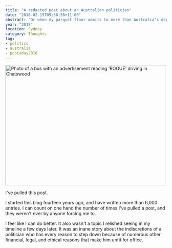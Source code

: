 ```yaml
---
title: "A redacted post about an Australian politician"
date: "2018-02-15T09:30:58+11:00"
abstract: "Or when my parquet floor admits to more than Australia’s deputy PM"
year: "2018"
location: Sydney
category: Thoughts
tag:
- politics
- australia
- postaday2018
---
```

<p><img src="https://rubenerd.com/files/2018/photo-rogue@1x.jpg" srcset="https://rubenerd.com/files/2018/photo-rogue@1x.jpg 1x, https://rubenerd.com/files/2018/photo-rogue@2x.jpg 2x" alt="Photo of a bus with an advertisement reading ‘ROGUE’ driving in Chatswood" style="width:500px; height:375px;" /></p>

I've pulled this post.

I started this blog fourteen years ago, and have written more than 6,000 entries. I can count on one hand the number of times I've pulled a post, and they weren't ever by anyone forcing me to.

I feel like I can do better. It also wasn't a topic I relished seeing in my timeline a few days later. It was an inane story about the indiscretions of a politician who has every reason to step down because of numerous other financial, legal, and ethical reasons that make him unfit for office.

